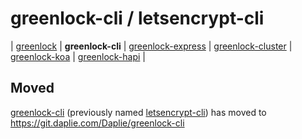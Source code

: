 greenlock-cli / letsencrypt-cli
=====

| [greenlock](https://git.daplie.com/Daplie/node-greenlock)
| **greenlock-cli**
| [greenlock-express](https://git.daplie.com/Daplie/greenlock-express)
| [greenlock-cluster](https://git.daplie.com/Daplie/greenlock-cluster)
| [greenlock-koa](https://git.daplie.com/Daplie/greenlock-koa)
| [greenlock-hapi](https://git.daplie.com/Daplie/greenlock-hapi)
|

Moved
-----

[greenlock-cli](https://git.daplie.com/Daplie/greenlock-cli) (previously named [letsencrypt-cli](https://git.daplie.com/Daplie/greenlock-cli))
has moved to https://git.daplie.com/Daplie/greenlock-cli

